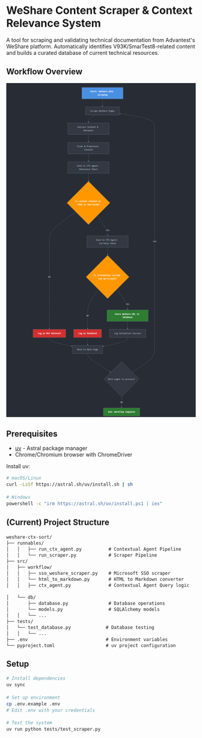 # WeShare Content Scraper & Context Relevance System

A tool for scraping and validating technical documentation from Advantest's WeShare platform. Automatically identifies V93K/SmarTest8-related content and builds a curated database of current technical resources.

## Workflow Overview

![Workflow Diagram](assets/weshare_datacurator_workflow.png)

## Prerequisites

- [uv](https://docs.astral.sh/uv/) - Astral package manager
- Chrome/Chromium browser with ChromeDriver

Install uv:

```bash
# macOS/Linux
curl -LsSf https://astral.sh/uv/install.sh | sh

# Windows
powershell -c "irm https://astral.sh/uv/install.ps1 | iex"
```

## (Current) Project Structure

```
weshare-ctx-sort/
├── runnables/
│   │   ├── run_ctx_agent.py          # Contextual Agent Pipeline
│   │   └── run_scraper.py            # Scraper Pipeline
├── src/
│   ├── workflow/
│   │   ├── sso_weshare_scraper.py    # Microsoft SSO scraper
│   │   └── html_to_markdown.py       # HTML to Markdown converter
│   │   ├── ctx_agent.py              # Contextual Agent Query logic

│   └── db/
│       ├── database.py               # Database operations
│       └── models.py                 # SQLAlchemy models
│   │   └── ...
├── tests/
│   └── test_database.py             # Database testing
│   │   └── ...
├── .env                             # Environment variables
└── pyproject.toml                   # uv project configuration
```

## Setup

```bash
# Install dependencies
uv sync

# Set up environment
cp .env.example .env
# Edit .env with your credentials

# Test the system
uv run python tests/test_scraper.py
```
